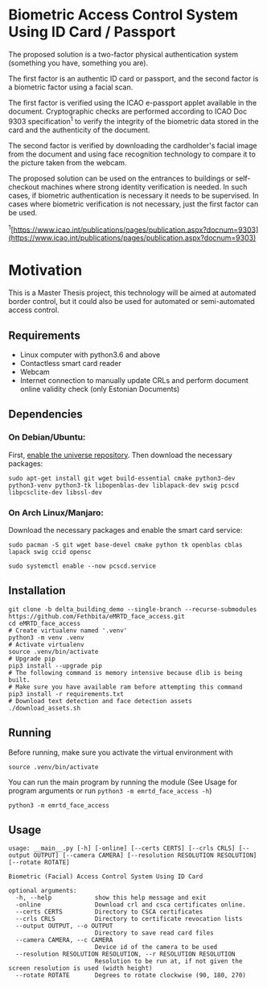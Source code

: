 <!--
 Copyright (c) 2021 Burak Can
 
 This software is released under the MIT License.
 https://opensource.org/licenses/MIT
-->

# Biometric Access Control System Using ID Card / Passport
The proposed solution is a two-factor physical authentication system (something you have, something you are).

The first factor is an authentic ID card or passport, and the second factor is a biometric factor using a facial scan.

The first factor is verified using the ICAO e-passport applet available in the document. Cryptographic checks are performed according to ICAO Doc 9303 specification<sup>1</sup> to verify the integrity of the biometric data stored in the card and the authenticity of the document.

The second factor is verified by downloading the cardholder's facial image from the document and using face recognition technology to compare it to the picture taken from the webcam.

The proposed solution can be used on the entrances to buildings or self-checkout machines where strong identity verification is needed. In such cases, if biometric authentication is necessary it needs to be supervised. In cases where biometric verification is not necessary, just the first factor can be used.

<sup>1</sup>[https://www.icao.int/publications/pages/publication.aspx?docnum=9303](https://www.icao.int/publications/pages/publication.aspx?docnum=9303)

# Motivation
This is a Master Thesis project, this technology will be aimed at automated border control, but it could also be used for automated or semi-automated access control.

## Requirements
* Linux computer with python3.6 and above
* Contactless smart card reader
* Webcam
* Internet connection to manually update CRLs and perform document online validity check (only Estonian Documents)

## Dependencies
### On Debian/Ubuntu:
First, [enable the universe repository](https://help.ubuntu.com/community/Repositories/Ubuntu).
Then download the necessary packages:
```shell
sudo apt-get install git wget build-essential cmake python3-dev python3-venv python3-tk libopenblas-dev liblapack-dev swig pcscd libpcsclite-dev libssl-dev
```
### On Arch Linux/Manjaro:
Download the necessary packages and enable the smart card service:
```shell
sudo pacman -S git wget base-devel cmake python tk openblas cblas lapack swig ccid opensc 

sudo systemctl enable --now pcscd.service
```

## Installation
```shell
git clone -b delta_building_demo --single-branch --recurse-submodules https://github.com/Fethbita/eMRTD_face_access.git
cd eMRTD_face_access
# Create virtualenv named '.venv'
python3 -m venv .venv
# Activate virtualenv
source .venv/bin/activate
# Upgrade pip
pip3 install --upgrade pip
# The following command is memory intensive because dlib is being built.
# Make sure you have available ram before attempting this command
pip3 install -r requirements.txt
# Download text detection and face detection assets
./download_assets.sh
```

## Running

Before running, make sure you activate the virtual environment with
```shell
source .venv/bin/activate
```
You can run the main program by running the module (See Usage for program arguments or run `python3 -m emrtd_face_access -h`)
```shell
python3 -m emrtd_face_access
```

## Usage
```
usage: __main__.py [-h] [-online] [--certs CERTS] [--crls CRLS] [--output OUTPUT] [--camera CAMERA] [--resolution RESOLUTION RESOLUTION] [--rotate ROTATE]

Biometric (Facial) Access Control System Using ID Card

optional arguments:
  -h, --help            show this help message and exit
  -online               Download crl and csca certificates online.
  --certs CERTS         Directory to CSCA certificates
  --crls CRLS           Directory to certificate revocation lists
  --output OUTPUT, --o OUTPUT
                        Directory to save read card files
  --camera CAMERA, --c CAMERA
                        Device id of the camera to be used
  --resolution RESOLUTION RESOLUTION, --r RESOLUTION RESOLUTION
                        Resolution to be run at, if not given the screen resolution is used (width height)
  --rotate ROTATE       Degrees to rotate clockwise (90, 180, 270)
```
